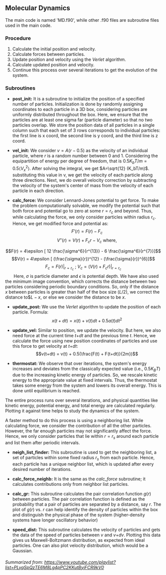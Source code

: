## Molecular Dynamics
The main code is named 'MD.f90', while other .f90 files are subroutine files used in the main code. 
### Procedure
1. Calculate the initial position and velocity.
2. Calculate forces between particles.
3. Update position and velocity using the *Verlet* algorithm.
4. Calculate updated position and velocity.
5. Continue this process over several iterations to get the evolution of the system.

### Subroutines
- **post_init:** It is a subroutine to initialize the position of a specified number of particles. Initialization is done by randomly assigning coordinates to each particle in a 3D box, considering particles are uniformly distributed throughout the box. Here, we ensure that the particles are at least one sigma far (particle diameter) so that no two particles overlap. We store the position data of all particles in a single column such that each set of 3 rows corresponds to individual particles: the first line is x coord, the second line is y coord, and the third line is z coord.

- **vel_init:** We consider $v=A(r - 0.5)$ as the velocity of an individual particle, where $r$ is a random number between 0 and 1. Considering the equipartition of energy per degree of freedom, that is $0.5K_bT/m=0.5 \left\langle{V_x^2}\right\rangle$. After solving the integral, we get $A=\sqrt{12} (K_bT/m)$. substituting this value in v, we get the velocity of each particle along three directions. Next, we do overall velocity correction by subtracting the velocity of the system's center of mass from the velocity of each particle in each direction.

- **calc_force:** We consider Lennard-Jones potential to get force. To make the problem computationally solvable, we modify the potential such that both force and potential go to zero at some $r=r_c$ and beyond. Thus, while calculating the force, we only consider particles within radius $r_c$. Hence, we get modified force and potential as:
$$F'(r) = F(r) - F_c$$
$$V''(r) = V(r) + F_c r - V_c \text{ where, }$$

$$F(r) = 4\epsilon [ 12 \frac{\sigma^6}{r^{13}} - 6 \frac{\sigma^6}{r^{7}}]$$
$$V(r) = 4\epsilon [ (\frac{\sigma}{r})^{12} - (\frac{\sigma}{r})^{6}]$$
$$F_c = F(r) | _{r=r_c} \text{ ; } V_c = (V(r) + F_c r)| _{r=r_c}$$ 
&nbsp;&nbsp;&nbsp;&nbsp;&nbsp;&nbsp; Here, $\sigma$ is particle diameter and $\epsilon$ is potential depth. We have also used the minimum image convention, which corrects the distance between two particles considering periodic boundary conditions. So, only if the distance $x$ between particles is greater than half of the box size ($L/2$), we correct the distance to$$L - x$, or else we consider the distance to be $x$.

- **update_post:** We use the *Verlet* algorithm to update the position of each particle. Formula:
$$x(t+dt) = x(t) + v(t)dt + 0.5 a(t)dt^2$$

- **update_vel:** Similar to position, we update the velocity. But here, we also need force at the current time $t \text{+}dt$ and the previous time $t$. Hence, we calculate the force using new position coordinates of particles and use this force to get velocity at $t \text{+}dt$:
$$v(t+dt) = v(t) + 0.5(\frac{F(t) + F(t+dt)}{2m})$$

- **thermostat:** We observe that over iterations, the system's energy increases and deviates from the classically expected value (i.e., $0.5K_B T$) due to the increasing kinetic energy of particles. So, we rescale kinetic energy to the appropriate value at fixed intervals. Thus, the thermostat takes some energy from the system and lowers its overall energy. This is done until equilibrium is reached. 

The entire process runs over several iterations, and physical quantities like kinetic energy, potential energy, and total energy are calculated regularly. Plotting it against time helps to study the dynamics of the system.

A faster method to do this process is using a neighboring list. While calculating force, we consider the contribution of all the other particles. However, the far enough particles may not significantly affect the force. Hence, we only consider particles that lie within $r=r_s$ around each particle and list them after periodic intervals.

- **neigh_list_finder:** This subroutine is used to get the neighboring list, a set of particles within some fixed radius $r_s$ from each particle. Hence, each particle has a unique neighbor list, which is updated after every desired number of iterations.

- **calc_force_neighb:** It is the same as the *calc_force* subroutine; it calculates contributions only from neighbor list particles.

- **calc_gr:** This subroutine calculates the pair correlation function $g(r)$ between particles. The pair correlation function is defined as the probability that a pair of particles are separated by a distance, say $r$. The plot of $g(r)$ vs. $r$ can help identify the density of particles within the box and distinguish the physical phase of the system (higher-density systems have longer oscillatory behavior)

- **speed_dist:** This subroutine calculates the velocity of particles and gets the data of the speed of particles between $v$ and $v \text{+}dv$. Plotting this data gives us Maxwell-Boltzmann distribution, as expected from ideal particles. One can also plot velocity distribution, which would be a Gaussian.

###### *Summarized from: https://www.youtube.com/playlist?list=PLyqSpQzTE6M8Lg4pPC2KKutByiFCR9kV0*

